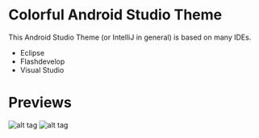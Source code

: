 
# Colorful Android Studio Theme

This Android Studio Theme (or IntelliJ in general) is based on many IDEs.

- Eclipse
- Flashdevelop
- Visual Studio

# Previews
![alt tag](https://camo.githubusercontent.com/816513f08bc6437b44c7ae266e4237148d069ed4/687474703a2f2f692e696d6775722e636f6d2f6351395551396d2e706e67)
![alt tag](https://camo.githubusercontent.com/caeefdbdbf35e72c161c1f0928a53acfc6d098bb/687474703a2f2f692e696d6775722e636f6d2f73534a484876592e706e67)



